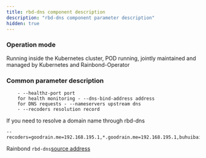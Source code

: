 ```yaml
---
title: rbd-dns component description
description: "rbd-dns component parameter description"
hidden: true
---
```



### Operation mode

Running inside the Kubernetes cluster, POD running, jointly maintained and managed by Kubernetes and Rainbond-Operator


### Common parameter description

```shell
    - --healthz-port port
    for health monitoring - --dns-bind-address address
    for DNS requests - --nameservers upstream dns
    - --recoders resolution record
```

If you need to resolve a domain name through rbd-dns

```
--recoders=goodrain.me=192.168.195.1,*.goodrain.me=192.168.195.1,buhuibaidu.me=172.20.0.101,*.buhuigoogle.me=172.20.0.102
```
Rainbond `rbd-dns`[source address](https://github.com/goodrain/dns)